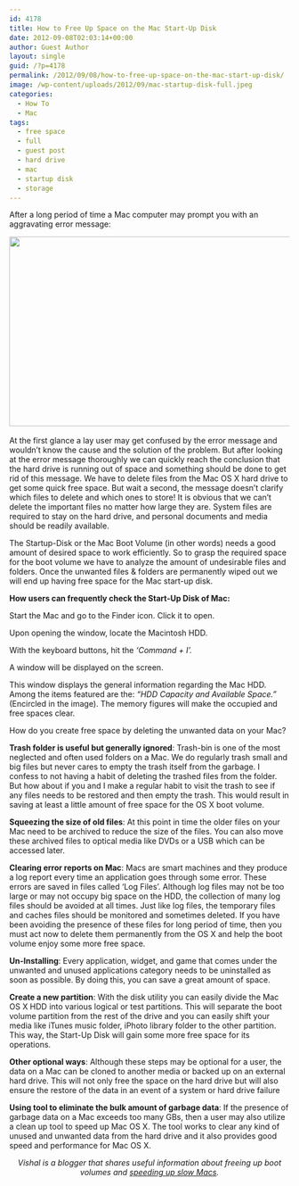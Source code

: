 ```yaml
---
id: 4178
title: How to Free Up Space on the Mac Start-Up Disk
date: 2012-09-08T02:03:14+00:00
author: Guest Author
layout: single
guid: /?p=4178
permalink: /2012/09/08/how-to-free-up-space-on-the-mac-start-up-disk/
image: /wp-content/uploads/2012/09/mac-startup-disk-full.jpeg
categories:
  - How To
  - Mac
tags:
  - free space
  - full
  - guest post
  - hard drive
  - mac
  - startup disk
  - storage
---
```

After a long period of time a Mac computer may prompt you with an aggravating error message:

[<img class="aligncenter size-full wp-image-4181" title="mac-startup-disk-full" src="/wp-content/uploads/2012/09/mac-startup-disk-full.jpeg" alt="" width="540" height="340" srcset="/wp-content/uploads/2012/09/mac-startup-disk-full.jpeg 540w, /wp-content/uploads/2012/09/mac-startup-disk-full-300x188.jpeg 300w, /wp-content/uploads/2012/09/mac-startup-disk-full-180x113.jpeg 180w, /wp-content/uploads/2012/09/mac-startup-disk-full-360x226.jpeg 360w" sizes="(max-width: 540px) 100vw, 540px" />](/wp-content/uploads/2012/09/mac-startup-disk-full.jpeg)

At the first glance a lay user may get confused by the error message and wouldn’t know the cause and the solution of the problem. But after looking at the error message thoroughly we can quickly reach the conclusion that the hard drive is running out of space and something should be done to get rid of this message. We have to delete files from the Mac OS X hard drive to get some quick free space. But wait a second, the message doesn’t clarify which files to delete and which ones to store! It is obvious that we can&#8217;t delete the important files no matter how large they are. System files are required to stay on the hard drive, and personal documents and media should be readily available.

The Startup-Disk or the Mac Boot Volume (in other words) needs a good amount of desired space to work efficiently. So to grasp the required space for the boot volume we have to analyze the amount of undesirable files and folders. Once the unwanted files & folders are permanently wiped out we will end up having free space for the Mac start-up disk.

**How users can frequently check the Start-Up Disk of Mac:**

Start the Mac and go to the Finder icon. Click it to open.

Upon opening the window, locate the Macintosh HDD.

With the keyboard buttons, hit the _&#8216;Command + I&#8217;._

A window will be displayed on the screen.

This window displays the general information regarding the Mac HDD. Among the items featured are the: _“HDD Capacity and Available Space.”_ (Encircled in the image). The memory figures will make the occupied and free spaces clear.

How do you create free space by deleting the unwanted data on your Mac?

**Trash folder is useful but generally ignored**: Trash-bin is one of the most neglected and often used folders on a Mac. We do regularly trash small and big files but never cares to empty the trash itself from the garbage. I confess to not having a habit of deleting the trashed files from the folder. But how about if you and I make a regular habit to visit the trash to see if any files needs to be restored and then empty the trash. This would result in saving at least a little amount of free space for the OS X boot volume.

**Squeezing the size of old files**: At this point in time the older files on your Mac need to be archived to reduce the size of the files. You can also move these archived files to optical media like DVDs or a USB which can be accessed later.

**Clearing error reports on Mac**: Macs are smart machines and they produce a log report every time an application goes through some error. These errors are saved in files called &#8216;Log Files&#8217;. Although log files may not be too large or may not occupy big space on the HDD, the collection of many log files should be avoided at all times. Just like log files, the temporary files and caches files should be monitored and sometimes deleted. If you have been avoiding the presence of these files for long period of time, then you must act now to delete them permanently from the OS X and help the boot volume enjoy some more free space.

**Un-Installing**: Every application, widget, and game that comes under the unwanted and unused applications category needs to be uninstalled as soon as possible. By doing this, you can save a great amount of space.

**Create a new partition**: With the disk utility you can easily divide the Mac OS X HDD into various logical or test partitions. This will separate the boot volume partition from the rest of the drive and you can easily shift your media like iTunes music folder, iPhoto library folder to the other partition. This way, the Start-Up Disk will gain some more free space for its operations.

**Other optional ways**: Although these steps may be optional for a user, the data on a Mac can be cloned to another media or backed up on an external hard drive. This will not only free the space on the hard drive but will also ensure the restore of the data in an event of a system or hard drive failure

**Using tool to eliminate the bulk amount of garbage data**: If the presence of garbage data on a Mac exceeds too many GBs, then a user may also utilize a clean up tool to speed up Mac OS X. The tool works to clear any kind of unused and unwanted data from the hard drive and it also provides good speed and performance for Mac OS X.

<p style="text-align: center;">
  <em>Vishal is a blogger that shares useful information about freeing up boot volumes and <a href="http://www.stellarinfo.com/mac-software/speed-up-mac.php" target="_blank">speeding up slow Macs</a>.</em>
</p>
